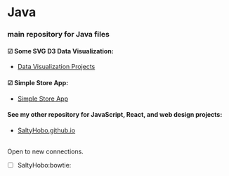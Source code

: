 
# Java
### main repository for Java files


#### &#9745; Some SVG D3 Data Visualization:
<ul>
  <li>
    <a href="https://saltyhobo.github.io/freecodecamp/data-visualization/">Data Visualization Projects</a>
  </li>
</ul>

#### &#9745; Simple Store App:
<ul>
  <li>
    <a href="https://github.com/saltyhobo/java/simplestoreapp/">Simple Store App</a>
  </li>
</ul>

#### See my other repository for JavaScript, React, and web design projects:
<ul>
  <li>
    <a href="https://saltyhobo.github.io">SaltyHobo.github.io</a>
  </li>
</ul>
<br/>
Open to new connections.

- [ ] SaltyHobo:bowtie:

